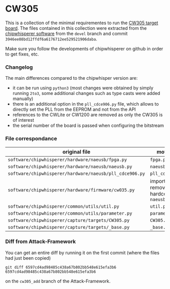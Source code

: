 # CW305

This is a collection of the minimal requirementes to run the [CW305 target board](https://wiki.newae.com/CW305_Artix_FPGA_Target).
The files contained in this collection were extracted from the [chipwhisperer software](https://github.com/newaetech/chipwhisperer) 
from the `devel` branch and commit `3946ee08bd12ffdf6a6176712ee529521906daba`.

Make sure you follow the developments of chipwhisperer on github in order to get fixes, etc.


### Changelog
The main differences compared to the chipwhisper version are:
* it can be run using `python3` (most changes were obtained by simply running `2to3`, some additional changes such as 
type casts were added manually)
* there is an additional option in the `pll_cdce906.py` file, which allows to directly set the PLL from the EEPROM and 
not from the API
* references to the CWLite or CW1200 are removed as only the CW305 is of interest
* the serial number of the board is passed when configuring the bitstream

### File correspondance

| original file | moved to | 
| -------- | -------- |  
| `software/chipwhisperer/hardware/naeusb/fpga.py`   | `fpga.py`   |
| `software/chipwhisperer/hardware/naeusb/naeusb.py`   | `naeusb.py`   |
| `software/chipwhisperer/hardware/naeusb/pll_cdce906.py`   | `pll_cdce906.py`   |
| `software/chipwhisperer/hardware/firmware/cw035.py`   | import removed by hardcoding in `naeusb.py`  |
| `software/chipwhisperer/common/utils/util.py` | `util.py` |
| `software/chipwhisperer/common/utils/parameter.py` | `parameter.py` |
| `software/chipwhisperer/capture/targets/CW305.py` | `CW305.py` |
| `software/chipwhisperer/capture/targets/_base.py` | `_base.py` |

### Diff from Attack-Framework
You can get an entire diff by running it on the first commit (where the files had just been copied)
```buildoutcfg
git diff 6597cd4ad98485c438a67b802bb548e615efa3b6 6597cd4ad98485c438a67b802bb548e615efa3b6
```
on the `cw305_add` branch of the Attack-Framework.